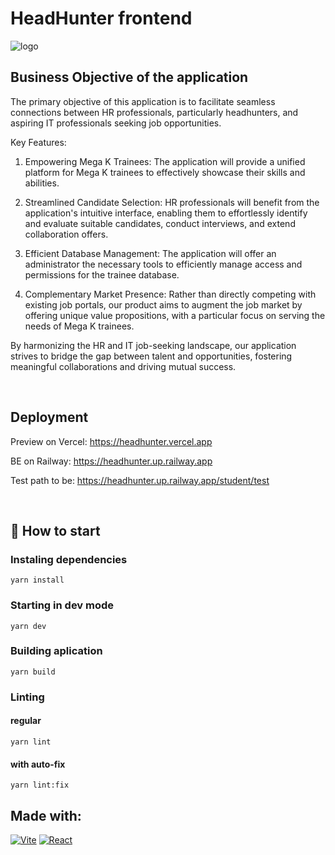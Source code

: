# HeadHunter frontend

![logo](https://github.com/git-asia/HeadHunter_client/assets/94705253/61c57a42-0b44-424a-af6a-f2387b9f99d9)


## Business Objective of the application

The primary objective of this application is to facilitate seamless connections between HR professionals, particularly headhunters, and aspiring IT professionals seeking job opportunities.

Key Features:
1. Empowering Mega K Trainees: The application will provide a unified platform for Mega K trainees to effectively showcase their skills and abilities.

2. Streamlined Candidate Selection: HR professionals will benefit from the application's intuitive interface, enabling them to effortlessly identify and evaluate suitable candidates, conduct interviews, and extend collaboration offers.

3. Efficient Database Management: The application will offer an administrator the necessary tools to efficiently manage access and permissions for the trainee database.

4. Complementary Market Presence: Rather than directly competing with existing job portals, our product aims to augment the job market by offering unique value propositions, with a particular focus on serving the needs of Mega K trainees.

By harmonizing the HR and IT job-seeking landscape, our application strives to bridge the gap between talent and opportunities, fostering meaningful collaborations and driving mutual success.

<br/>

## Deployment

Preview on Vercel: https://headhunter.vercel.app

BE on Railway: https://headhunter.up.railway.app

Test path to be: https://headhunter.up.railway.app/student/test

<br/>

## :rocket: How to start

### Instaling dependencies

```
yarn install
```

### Starting in dev mode

```
yarn dev
```

### Building aplication

```
yarn build
```

### Linting

#### regular

```
yarn lint
```

#### with auto-fix

```
yarn lint:fix
```

## Made with:

<a href='https://vitejs.dev/' target="_blank"><img alt='Vite' src='https://img.shields.io/badge/VITE-100000?style=for-the-badge&logo=Vite&logoColor=FFEE00&labelColor=FF0099&color=black'/></a>
<a href='https://react.dev/' target="_blank"><img alt='React' src='https://img.shields.io/badge/React-100000?style=for-the-badge&logo=React&logoColor=00F7F7&labelColor=000000&color=00AAE7'/></a>
